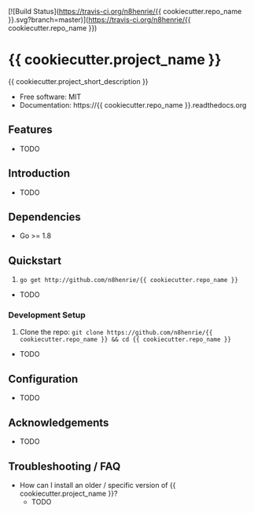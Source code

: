 [![Build Status](https://travis-ci.org/n8henrie/{{ cookiecutter.repo_name }}.svg?branch=master)](https://travis-ci.org/n8henrie/{{ cookiecutter.repo_name }})

# {{ cookiecutter.project_name }}

{{ cookiecutter.project_short_description }}

- Free software: MIT
- Documentation: https://{{ cookiecutter.repo_name }}.readthedocs.org

## Features

- TODO

## Introduction

- TODO

## Dependencies

- Go >= 1.8

## Quickstart

1. `go get http://github.com/n8henrie/{{ cookiecutter.repo_name }}`
- TODO

### Development Setup

1. Clone the repo: `git clone https://github.com/n8henrie/{{ cookiecutter.repo_name }} && cd
   {{ cookiecutter.repo_name }}`
- TODO

## Configuration

- TODO

## Acknowledgements

- TODO

## Troubleshooting / FAQ

- How can I install an older / specific version of {{ cookiecutter.project_name }}?
    - TODO
